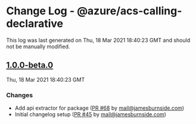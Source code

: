 # Change Log - @azure/acs-calling-declarative

This log was last generated on Thu, 18 Mar 2021 18:40:23 GMT and should not be manually modified.

<!-- Start content -->

## [1.0.0-beta.0](https://github.com/azure/communication-ui-sdk/tree/@azure/acs-calling-declarative_v1.0.0-beta.0)

Thu, 18 Mar 2021 18:40:23 GMT

### Changes

- Add api extractor for package ([PR #68](https://github.com/azure/communication-ui-sdk/pull/68) by mail@jamesburnside.com)
- Initial changelog setup ([PR #45](https://github.com/azure/communication-ui-sdk/pull/45) by mail@jamesburnside.com)
